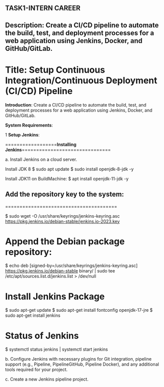 ## TASK1-INTERN CAREER ##

## **Description**: **Create a CI/CD pipeline to automate the build, test, and deployment processes for a web application using Jenkins, Docker, and GitHub/GitLab.** ##

# **Title**: Setup Continuous Integration/Continuous Deployment (CI/CD) Pipeline  #

**Introduction**:
Create a CI/CD pipeline to automate the build, test, and deployment processes for a web application using Jenkins, Docker, and GitHub/GitLab.

**System Requirements**:

1 **Setup Jenkins**:

==================**Installing Jenkins**===============================

a. Install Jenkins on a cloud server.

Install JDK 8
$ sudo apt update
$ sudo install openjdk-8-jdk -y

Install JDK11 on BuildMachine:
$ apt install openjdk-11-jdk -y


## Add the repository key to the system: ##
=======================================

$ sudo wget -O /usr/share/keyrings/jenkins-keyring.asc \
  https://pkg.jenkins.io/debian-stable/jenkins.io-2023.key


Append the Debian package repository:
==========================================

$  echo deb [signed-by=/usr/share/keyrings/jenkins-keyring.asc] \
    https://pkg.jenkins.io/debian-stable binary/ | sudo tee \
    /etc/apt/sources.list.d/jenkins.list > /dev/null

Install Jenkins Package
=============================

$ sudo apt-get update
$ sudo apt-get install fontconfig openjdk-17-jre
$ sudo apt-get install jenkins

Status of Jenkins
======================

$ systemctl status jenkins | systemctl start jenkins


b. Configure Jenkins with necessary plugins for Git integration, pipeline support (e.g., Pipeline, PipelineGitHub, Pipeline Docker), and any additional tools required for your project.

c. Create a new Jenkins pipeline project.


